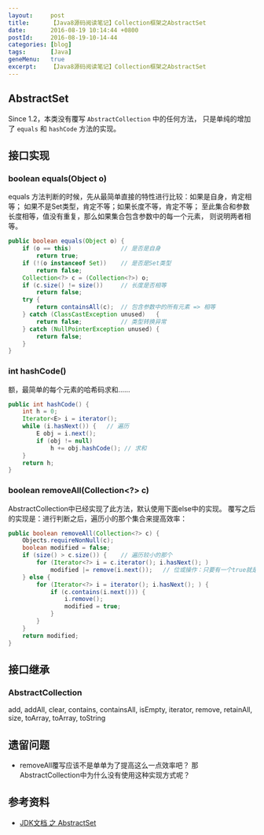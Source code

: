 ```yaml
---
layout:     post
title:      【Java8源码阅读笔记】Collection框架之AbstractSet
date:       2016-08-19 10:14:44 +0800
postId:     2016-08-19-10-14-44
categories: [blog]
tags:       [Java]
geneMenu:   true
excerpt:    【Java8源码阅读笔记】Collection框架之AbstractSet
---
```


## AbstractSet
Since 1.2，本类没有覆写 `AbstractCollection` 中的任何方法，
只是单纯的增加了 `equals` 和 `hashCode` 方法的实现。

## 接口实现

### boolean equals(Object o)
equals 方法判断的时候，先从最简单直接的特性进行比较：如果是自身，肯定相等；
如果不是Set类型，肯定不等；如果长度不等，肯定不等；
至此集合和参数长度相等，值没有重复，那么如果集合包含参数中的每一个元素，
则说明两者相等。

```java
public boolean equals(Object o) {
    if (o == this)              // 是否是自身
        return true;
    if (!(o instanceof Set))    // 是否是Set类型
        return false;
    Collection<?> c = (Collection<?>) o;
    if (c.size() != size())     // 长度是否相等
        return false;
    try {
        return containsAll(c);  // 包含参数中的所有元素 => 相等
    } catch (ClassCastException unused)   {
        return false;           // 类型转换异常
    } catch (NullPointerException unused) {
        return false;
    }
}
```


### int hashCode()
额，最简单的每个元素的哈希码求和……

```java
public int hashCode() {
    int h = 0;
    Iterator<E> i = iterator();
    while (i.hasNext()) {   // 遍历
        E obj = i.next();
        if (obj != null)
            h += obj.hashCode(); // 求和
    }
    return h;
}
```


### boolean removeAll(Collection<?> c)
AbstractCollection中已经实现了此方法，默认使用下面else中的实现。
覆写之后的实现是：进行判断之后，遍历小的那个集合来提高效率：

```java
public boolean removeAll(Collection<?> c) {
    Objects.requireNonNull(c);
    boolean modified = false;
    if (size() > c.size()) {    // 遍历较小的那个
        for (Iterator<?> i = c.iterator(); i.hasNext(); )
            modified |= remove(i.next());   // 位或操作：只要有一个true就是true，两个都是false才是false
    } else {
        for (Iterator<?> i = iterator(); i.hasNext(); ) {
            if (c.contains(i.next())) {
                i.remove();
                modified = true;
            }
        }
    }
    return modified;
}
```


## 接口继承

### AbstractCollection
add, addAll, clear, contains, containsAll, isEmpty, iterator, remove, retainAll, size, toArray, toArray, toString

## 遗留问题

* removeAll覆写应该不是单单为了提高这么一点效率吧？
那AbstractCollection中为什么没有使用这种实现方式呢？

## 参考资料

* [JDK文档 之 AbstractSet](https://docs.oracle.com/javase/8/docs/api/java/util/AbstractSet.html)

```java
```

